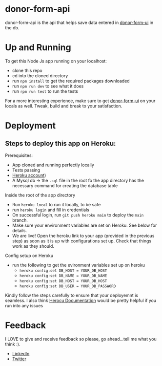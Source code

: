# donor-form-api
donor-form-api is the api that helps save data entered in [donor-form-ui]("https://github.com/SwiftEsther/donor-form-ui/") in the db.

# Up and Running
To get this Node Js app running on your localhost:
- clone this repo
- cd into the cloned directory
- run `npm install` to get the required packages downloaded
- run `npm run dev` to see what it does
- run `rpm run test` to run the tests

For a more interesting experience, make sure to get [donor-form-ui]("https://github.com/SwiftEsther/donor-form-ui/") on your locals as well. Tweak, build and break to your satisfaction.

# Deployment
## Steps to deploy this app on Heroku:
Prerequisites:
- App cloned and running perfectly locally
- Tests passing
- [Heroku account]("https://signup.heroku.com"))
- A Mysql db -> the `.sql` file in the root fo the app directory has the necessary command for creating the database table

Inside the root of the app directory
- Run `heroku local` to run it locally, to be safe
- run `heroku login` and fill in credentials
- On successful login, run `git push heroku main` to deploy the `main` branch.
- Make sure your environment variables are set on Heroku. See below for details.
- We are live! Open the heroku link to your app (provided in the previous step) as soon as it is up with configurations set up.
Check that things work as they should.

Config setup on Heroku
- run the following to get the evironment variables set up on heroku
  - `heroku config:set DB_HOST = YOUR_DB_HOST`
  - `heroku config:set DB_NAME = YOUR_DB_NAME`
  - `heroku config:set DB_HOST = YOUR_DB_HOST`
  - `heroku config:set DB_USER = YOUR_DB_PASSWORD`

Kindly follow the steps carefully to ensure that your deployemnt is seamless. I also think [Herocu Documentation]("https://devcenter.heroku.com/categories/reference") would be pretty helpful if you run into any issues

# Feedback
I LOVE to give and receive feedback so please, go ahead...tell me what you think :). 
- [LinkedIn]("linkedin.com/in/esther-akinloose") 
- [Twitter]("https://twitter.com/eyiinjuu")

